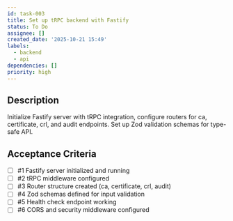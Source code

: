 ```yaml
---
id: task-003
title: Set up tRPC backend with Fastify
status: To Do
assignee: []
created_date: '2025-10-21 15:49'
labels:
  - backend
  - api
dependencies: []
priority: high
---
```


## Description

<!-- SECTION:DESCRIPTION:BEGIN -->
Initialize Fastify server with tRPC integration, configure routers for ca, certificate, crl, and audit endpoints. Set up Zod validation schemas for type-safe API.
<!-- SECTION:DESCRIPTION:END -->

## Acceptance Criteria
<!-- AC:BEGIN -->
- [ ] #1 Fastify server initialized and running
- [ ] #2 tRPC middleware configured
- [ ] #3 Router structure created (ca, certificate, crl, audit)
- [ ] #4 Zod schemas defined for input validation
- [ ] #5 Health check endpoint working
- [ ] #6 CORS and security middleware configured
<!-- AC:END -->
